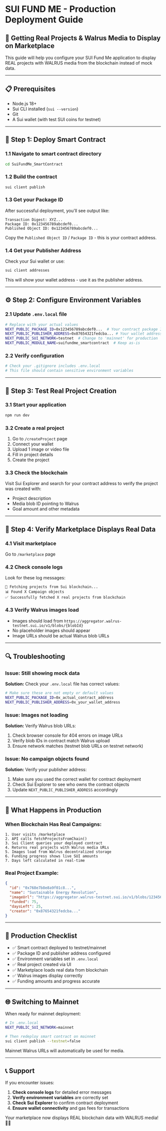 
# SUI FUND ME - Production Deployment Guide

## 🚀 Getting Real Projects & Walrus Media to Display on Marketplace

This guide will help you configure your SUI Fund Me application to display REAL projects with WALRUS media from the blockchain instead of mock data.

---

## 📋 Prerequisites

- Node.js 18+
- Sui CLI installed (`sui --version`)
- Git
- A Sui wallet (with test SUI coins for testnet)

---

## 🔧 Step 1: Deploy Smart Contract

### 1.1 Navigate to smart contract directory
```bash
cd SuiFundMe_SmartContract
```

### 1.2 Build the contract
```bash
sui client publish
```

### 1.3 Get your Package ID
After successful deployment, you'll see output like:
```
Transaction Digest: XYZ...
Package ID: 0x123456789abcdef0...
Published Object ID: 0x123456789abcdef0...
```

Copy the `Published Object ID` / `Package ID` - this is your contract address.

### 1.4 Get your Publisher Address
Check your Sui wallet or use:
```bash
sui client addresses
```
This will show your wallet address - use it as the publisher address.

---

## ⚙️ Step 2: Configure Environment Variables

### 2.1 Update `.env.local` file
```bash
# Replace with your actual values
NEXT_PUBLIC_PACKAGE_ID=0x123456789abcdef0...  # Your contract package ID
NEXT_PUBLIC_PUBLISHER_ADDRESS=0x87654321fedcba... # Your wallet address
NEXT_PUBLIC_SUI_NETWORK=testnet  # Change to 'mainnet' for production
NEXT_PUBLIC_MODULE_NAME=suifundme_smartcontract  # Keep as-is
```

### 2.2 Verify configuration
```bash
# Check your .gitignore includes .env.local
# This file should contain sensitive environment variables
```

---

## 🎯 Step 3: Test Real Project Creation

### 3.1 Start your application
```bash
npm run dev
```

### 3.2 Create a real project
1. Go to `/createProject` page
2. Connect your wallet
3. Upload 1 image or video file
4. Fill in project details
5. Create the project

### 3.3 Check the blockchain
Visit Sui Explorer and search for your contract address to verify the project was created with:
- Project description
- Media blob ID pointing to Walrus
- Goal amount and other metadata

---

## 🎨 Step 4: Verify Marketplace Displays Real Data

### 4.1 Visit marketplace
Go to `/marketplace` page

### 4.2 Check console logs
Look for these log messages:
```
🔗 Fetching projects from Sui blockchain...
📊 Found X Campaign objects
✅ Successfully fetched X real projects from blockchain
```

### 4.3 Verify Walrus images load
- Images should load from `https://aggregator.walrus-testnet.sui.io/v1/blobs/{blobId}`
- No placeholder images should appear
- Image URLs should be actual Walrus blob URLs

---

## 🔍 Troubleshooting

### Issue: Still showing mock data
**Solution:** Check your `.env.local` file has correct values:
```bash
# Make sure these are not empty or default values
NEXT_PUBLIC_PACKAGE_ID=0x_actual_contract_address
NEXT_PUBLIC_PUBLISHER_ADDRESS=0x_your_wallet_address
```

### Issue: Images not loading
**Solution:** Verify Walrus blob URLs:
1. Check browser console for 404 errors on image URLs
2. Verify blob IDs in contract match Walrus upload
3. Ensure network matches (testnet blob URLs on testnet network)

### Issue: No campaign objects found
**Solution:** Verify your publisher address:
1. Make sure you used the correct wallet for contract deployment
2. Check Sui Explorer to see who owns the contract objects
3. Update `NEXT_PUBLIC_PUBLISHER_ADDRESS` accordingly

---

## 🎯 What Happens in Production

### When Blockchain Has Real Campaigns:
```
1. User visits /marketplace
2. API calls fetchProjectsFromChain()
3. Sui Client queries your deployed contract
4. Returns real projects with Walrus media URLs
5. Images load from Walrus decentralized storage
6. Funding progress shows live SUI amounts
7. Days left calculated in real-time
```

### Real Project Example:
```json
{
  "id": "0x768e7b8e8a9f01c8...",
  "name": "Sustainable Energy Revolution",
  "imageUrl": "https://aggregator.walrus-testnet.sui.io/v1/blobs/1234567890abcdef",
  "funded": 75,
  "daysLeft": 25,
  "creator": "0x87654321fedcba..."
}
```

---

## 🚀 Production Checklist

- ✅ Smart contract deployed to testnet/mainnet
- ✅ Package ID and publisher address configured
- ✅ Environment variables set in `.env.local`
- ✅ Real project created via UI
- ✅ Marketplace loads real data from blockchain
- ✅ Walrus images display correctly
- ✅ Funding amounts and progress accurate

---

## 🌐 Switching to Mainnet

When ready for mainnet deployment:
```bash
# In .env.local
NEXT_PUBLIC_SUI_NETWORK=mainnet

# Then redeploy smart contract on mainnet
sui client publish --testnet=false
```

Mainnet Walrus URLs will automatically be used for media.

---

## 📞 Support

If you encounter issues:

1. **Check console logs** for detailed error messages
2. **Verify environment variables** are correctly set
3. **Check Sui Explorer** to confirm contract deployment
4. **Ensure wallet connectivity** and gas fees for transactions

Your marketplace now displays REAL blockchain data with WALRUS media! 🎉✨
